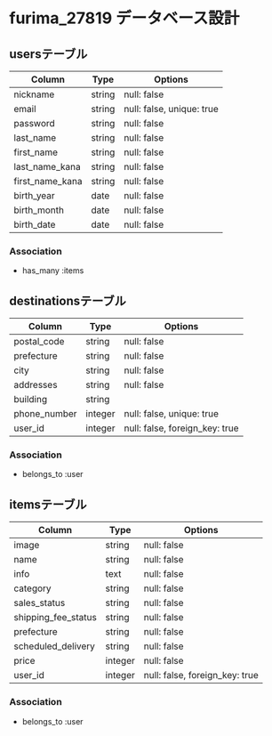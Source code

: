 # furima_27819 データベース設計

## usersテーブル
|Column|Type|Options|
|------|----|-------|
|nickname|string|null: false|
|email|string|null: false, unique: true|
|password|string|null: false|
|last_name|string|null: false|
|first_name|string|null: false|
|last_name_kana|string|null: false|
|first_name_kana|string|null: false|
|birth_year|date|null: false|
|birth_month|date|null: false|
|birth_date|date|null: false|
### Association
- has_many :items

## destinationsテーブル
|Column|Type|Options|
|------|----|-------|
|postal_code|string|null: false|
|prefecture|string|null: false|
|city|string|null: false|
|addresses|string|null: false|
|building|string|
|phone_number|integer|null: false, unique: true|
|user_id|integer|null: false, foreign_key: true|
### Association
- belongs_to :user

## itemsテーブル
|Column|Type|Options|
|------|----|-------|
|image|string|null: false|
|name|string|null: false|
|info|text|null: false|
|category|string|null: false|
|sales_status|string|null: false|
|shipping_fee_status|string|null: false|
|prefecture|string|null: false|
|scheduled_delivery|string|null: false|
|price|integer|null: false|
|user_id|integer|null: false, foreign_key: true|
### Association
- belongs_to :user